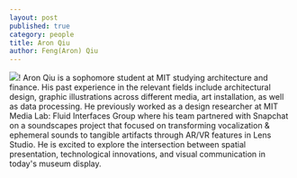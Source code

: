 ```yaml
---
layout: post
published: true
category: people
title: Aron Qiu
author: Feng(Aron) Qiu
---
```

![]({{site.baseurl}}/assets/IMG_6248.JPG)!
Aron Qiu is a sophomore student at MIT studying architecture and finance. His past experience in the relevant fields include architectural design, graphic illustrations across different media, art installation, as well as data processing. He previously worked as a design researcher at MIT Media Lab: Fluid Interfaces Group where his team partnered with Snapchat on a soundscapes project that focused on transforming vocalization & ephemeral sounds to tangible artifacts through AR/VR features in Lens Studio. He is excited to explore the intersection between spatial presentation, technological innovations, and visual communication in today's museum display.
